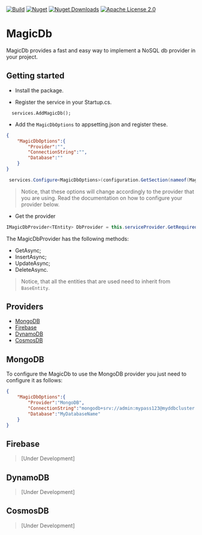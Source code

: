 [![Build](https://github.com/p-brito/MagicDb/workflows/MagicDb-build/badge.svg)](https://github.com/p-brito/MagicDb/actions?query=workflow%3A%22MagicDb+-+build%22)
[![Nuget](https://img.shields.io/nuget/v/MagicDb)](https://www.nuget.org/packages/MagicDb/)
[![Nuget Downloads](https://img.shields.io/nuget/dt/MagicDb)](https://www.nuget.org/stats/packages/MagicDb?groupby=Version)
[![Apache License 2.0](https://img.shields.io/badge/License-MIT-blue.svg)](https://github.com/p-brito/MagicDb/blob/main/license)

# MagicDb

MagicDb provides a fast and easy way to implement a NoSQL db provider in your project.

## Getting started

- Install the package.

- Register the service in your Startup.cs.

```cshsarp
  services.AddMagicDb();
```

- Add the `MagicDbOptions` to appsetting.json and register these.

```json
{
    "MagicDbOptions":{
        "Provider":"",
        "ConnectionString":"",
        "Database":""
    }
}
```
```csharp
 services.Configure<MagicDbOptions>(configuration.GetSection(nameof(MagicDbOptions)));
```

> Notice, that these options will change accordingly to the provider that you are using. Read the documentation on how to configure your provider below.

- Get the provider

```csharp
IMagicDbProvider<TEntity> DbProvider = this.serviceProvider.GetRequiredService<IMagicDbProvider<TEntity>>();
```

The MagicDbProvider has the following methods:
- GetAsync;
- InsertAsync;
- UpdateAsync;
- DeleteAsync.

> Notice, that all the entities that are used need to inherit from `BaseEntity`.

## Providers
* [MongoDB](#MongoDB)
* [Firebase](#Firebase)
* [DynamoDB](#DynamoDB)
* [CosmosDB](#CosmosDB)


## MongoDB

To configure the MagicDb to use the MongoDB provider you just need to configure it as follows:

```json
{
    "MagicDbOptions":{
        "Provider":"MongoDB",
        "ConnectionString":"mongodb+srv://admin:mypass123@myddbcluster.c900q.mongodb.net/magicboxDb?retryWrites=true&w=majority",
        "Database":"MyDatabaseName"
    }
}
```

## Firebase

> [Under Development]

## DynamoDB
> [Under Development]

## CosmosDB
> [Under Development]
